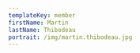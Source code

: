 ```yaml
---
templateKey: member
firstName: Martin
lastName: Thibodeau
portrait: /img/martin.thibodeau.jpg
---
```

